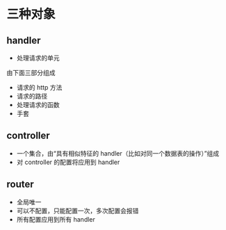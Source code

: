 # 三种对象

## handler
+ 处理请求的单元

由下面三部分组成
+ 请求的 http 方法
+ 请求的路径
+ 处理请求的函数
+ 手套

## controller
+ 一个集合，由“具有相似特征的 handler（比如对同一个数据表的操作）”组成
+ 对 controller 的配置将应用到 handler

## router
+ 全局唯一
+ 可以不配置，只能配置一次，多次配置会报错
+ 所有配置应用到所有 handler

